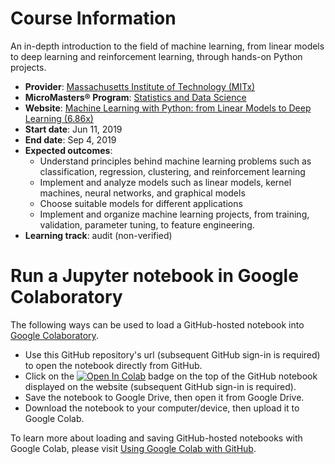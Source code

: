 # Course Information
An in-depth introduction to the field of machine learning, from linear models to deep learning and reinforcement learning, through hands-on Python projects.  
* **Provider**: [Massachusetts Institute of Technology (MITx)](https://www.edx.org/school/mitx)
* **MicroMasters® Program**: [Statistics and Data Science](https://www.edx.org/micromasters/mitx-statistics-and-data-science)
* **Website**: [Machine Learning with Python: from Linear Models to Deep Learning (6.86x)](https://www.edx.org/course/machine-learning-with-python-from-linear-models-to-deep-learning)
* **Start date**: Jun 11, 2019
* **End date**: Sep 4, 2019
* **Expected outcomes**:
  * Understand principles behind machine learning problems such as classification, regression, clustering, and reinforcement learning
  * Implement and analyze models such as linear models, kernel machines, neural networks, and graphical models
  * Choose suitable models for different applications
  * Implement and organize machine learning projects, from training, validation, parameter tuning, to feature engineering.
* **Learning track**: audit (non-verified)

# Run a Jupyter notebook in Google Colaboratory
The following ways can be used to load a GitHub-hosted notebook into [Google Colaboratory](https://colab.research.google.com/notebooks/welcome.ipynb#recent=true).  
* Use this GitHub repository's url (subsequent GitHub sign-in is required) to open the notebook directly from GitHub.
* Click on the [![Open In Colab](https://colab.research.google.com/assets/colab-badge.svg)]() badge on the top of the GitHub notebook displayed on the website (subsequent GitHub sign-in is required).
* Save the notebook to Google Drive, then open it from Google Drive.
* Download the notebook to your computer/device, then upload it to Google Colab.

To learn more about loading and saving GitHub-hosted notebooks with Google Colab, please visit [Using Google Colab with GitHub](https://colab.research.google.com/github/googlecolab/colabtools/blob/master/notebooks/colab-github-demo.ipynb).  
